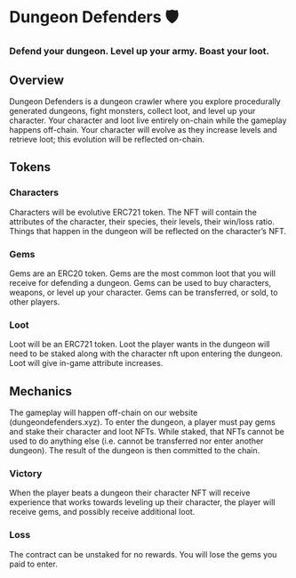 # Dungeon Defenders 🛡️

### Defend your dungeon. Level up your army. Boast your loot.

## Overview

Dungeon Defenders is a dungeon crawler where you explore procedurally generated dungeons, fight monsters, collect loot, and level up your character. Your character and loot live entirely on-chain while the gameplay happens off-chain. Your character will evolve as they increase levels and retrieve loot; this evolution will be reflected on-chain.

## Tokens

### Characters

Characters will be evolutive ERC721 token. The NFT will contain the attributes of the character, their species, their levels, their win/loss ratio. Things that happen in the dungeon will be reflected on the character’s NFT.

### Gems

Gems are an ERC20 token. Gems are the most common loot that you will receive for defending a dungeon. Gems can be used to buy characters, weapons, or level up your character. Gems can be transferred, or sold, to other players.

### Loot

Loot will be an ERC721 token. Loot the player wants in the dungeon will need to be staked along with the character nft upon entering the dungeon. Loot will give in-game attribute increases.

## Mechanics

The gameplay will happen off-chain on our website (dungeondefenders.xyz). To enter the dungeon, a player must pay gems and stake their character and loot NFTs. While staked, that NFTs cannot be used to do anything else (i.e. cannot be transferred nor enter another dungeon). The result of the dungeon is then committed to the chain.

### Victory

When the player beats a dungeon their character NFT will receive experience that works towards leveling up their character, the player will receive gems, and possibly receive additional loot.

### Loss

The contract can be unstaked for no rewards. You will lose the gems you paid to enter.
